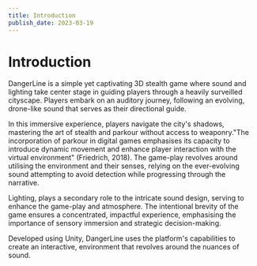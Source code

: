 ```yaml
---
title: Introduction
publish_date: 2023-03-19
---
```



# Introduction #

DangerLine is a simple yet captivating 3D stealth game where sound and lighting take center stage in guiding players through a heavily surveilled cityscape. Players embark on an auditory journey, following an evolving, drone-like sound that serves as their directional guide.

In this immersive experience, players navigate the city's shadows, mastering the art of stealth and parkour without access to weaponry."The incorporation of parkour in digital games emphasises its capacity to introduce dynamic movement and enhance player interaction with the virtual environment" (Friedrich, 2018). The game-play revolves around utilising the environment and their senses, relying on the ever-evolving sound attempting to avoid detection while progressing through the narrative.

Lighting, plays a secondary role to the intricate sound design, serving to enhance the game-play and atmosphere. The intentional brevity of the game ensures a concentrated, impactful experience, emphasising the importance of sensory immersion and strategic decision-making.

Developed using Unity, DangerLine uses the platform's capabilities to create an interactive, environment that revolves around the nuances of sound. 




<!-- ![Photo N/A](./img/Charactersound.png) -->
